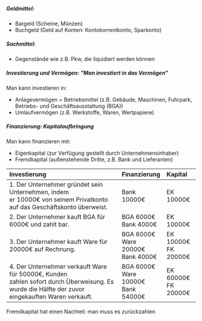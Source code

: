 ##### Geldmittel:
 - Bargeld (Scheine, Münzen)
 - Buchgeld (Geld auf Konten: Kontokorrentkonto, Sparkonto)

##### Sachmittel:
 - Gegenstände wie z.B. Pkw, die liquidiert werden können

##### Investierung und Vermögen: "Man investiert in das Vermögen"
Man kann investieren in:
 - Anlagevermögen = Betriebsmittel (z.B. Gebäude, Maschinen, Fuhrpark, Betriebs- und Geschäftsausstattung (BGA))
 - Umlaufvermögen (z.B. Werkstoffe, Waren, Wertpapiere)

##### Finanzierung: Kapitalaufbringung
Man kann finanzieren mit:
 - Eigenkapital (zur Verfügung gestellt durch Unternehmensinhaber)
 - Fremdkapital (außenstehende Dritte, z.B. Bank und Lieferanten)

|Investierung|Finanzierung|Kapital|
|:-|:-|:-|
|1. Der Unternehmer gründet sein Unternehmen, indem<br>er 10000€ von seinem Privatkonto auf das Geschäftskonto überweist.|Bank 10000€|EK 10000€|
|2. Der Unternehmer kauft BGA für 6000€ und zahlt bar.|BGA 6000€<br>Bank 4000€|EK 10000€|
|3. Der Unternehmer kauft Ware für 20000€ auf Rechnung.|BGA 6000€<br>Ware 20000€<br>Bank 4000€|EK 10000€<br>FK 20000€|
|4. Der Unternehmer verkauft Ware für 50000€, Kunden<br>zahlen sofort durch Überweisung. Es wurde die Hälfte der zuvor eingekauften Waren verkauft.|BGA 6000€<br>Ware 10000€<br>Bank 54000€|EK 60000€<br>FK 20000€|

Fremdkapital hat einen Nachteil: man muss es zurückzahlen
